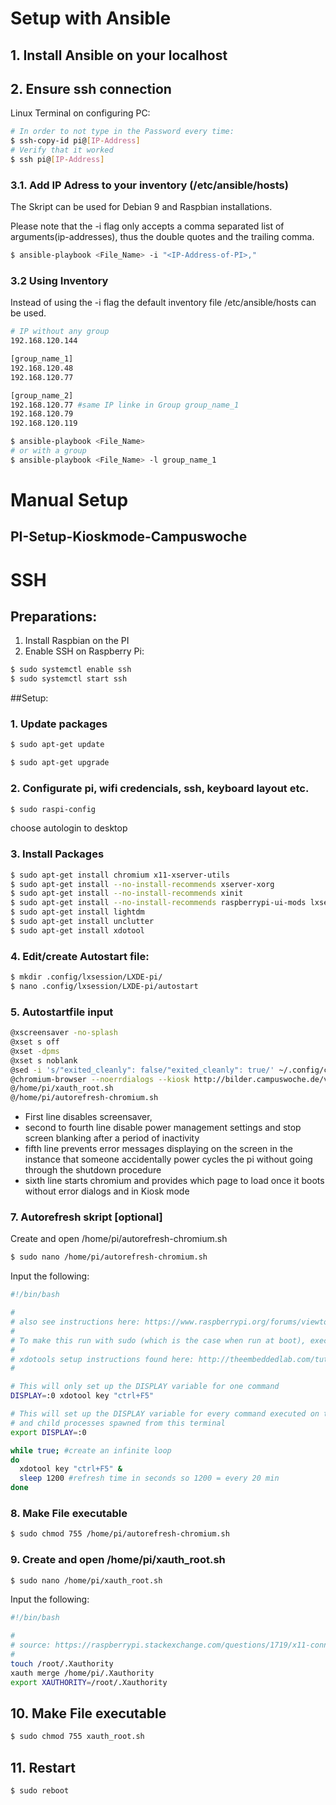 # Setup with Ansible

## 1. Install Ansible on your localhost
## 2. Ensure ssh connection 

Linux Terminal on configuring PC:
```bash
# In order to not type in the Password every time:
$ ssh-copy-id pi@[IP-Address]
# Verify that it worked
$ ssh pi@[IP-Address]
```

### 3.1. Add IP Adress to your inventory (/etc/ansible/hosts)

The Skript can be used for Debian 9 and Raspbian installations.

Please note that the -i flag only accepts a comma separated list of arguments(ip-addresses), thus the double quotes and the trailing comma. 
```bash
$ ansible-playbook <File_Name> -i "<IP-Address-of-PI>,"
```
### 3.2 Using Inventory
Instead of using the -i flag the default inventory file /etc/ansible/hosts can be used.


```bash
# IP without any group
192.168.120.144

[group_name_1]
192.168.120.48
192.168.120.77

[group_name_2]
192.168.120.77 #same IP linke in Group group_name_1
192.168.120.79
192.168.120.119
```

```bash
$ ansible-playbook <File_Name>
# or with a group
$ ansible-playbook <File_Name> -l group_name_1
```
# Manual Setup

## PI-Setup-Kioskmode-Campuswoche

# SSH

## Preparations: 

1. Install Raspbian on the PI
2. Enable SSH on Raspberry Pi:

```bash
$ sudo systemctl enable ssh
$ sudo systemctl start ssh
```
##Setup:
### 1.  Update packages

```bash
$ sudo apt-get update

$ sudo apt-get upgrade
```


### 2.  Configurate pi, wifi credencials, ssh, keyboard layout etc.
```bash
$ sudo raspi-config
```
choose autologin to desktop

### 3. Install Packages

```bash
$ sudo apt-get install chromium x11-xserver-utils
$ sudo apt-get install --no-install-recommends xserver-xorg
$ sudo apt-get install --no-install-recommends xinit
$ sudo apt-get install --no-install-recommends raspberrypi-ui-mods lxsession
$ sudo apt-get install lightdm
$ sudo apt-get install unclutter
$ sudo apt-get install xdotool
```

### 4. Edit/create Autostart file:
```bash
$ mkdir .config/lxsession/LXDE-pi/
$ nano .config/lxsession/LXDE-pi/autostart
```

### 5. Autostartfile input
```bash
@xscreensaver -no-splash
@xset s off
@xset -dpms
@xset s noblank
@sed -i 's/"exited_cleanly": false/"exited_cleanly": true/' ~/.config/chromium/Default/Preferences
@chromium-browser --noerrdialogs --kiosk http://bilder.campuswoche.de/viewer --incognito
@/home/pi/xauth_root.sh
@/home/pi/autorefresh-chromium.sh
```

* First line disables screensaver,
* second to fourth line disable power management settings and stop screen blanking after a period of inactivity 
* fifth line prevents error messages displaying on the screen in the instance that someone accidentally power cycles the pi without going through the shutdown procedure
* sixth line starts chromium and provides which page to load once it boots without error dialogs and in Kiosk mode

### 7. Autorefresh skript [optional]
Create and open /home/pi/autorefresh-chromium.sh
```bash
$ sudo nano /home/pi/autorefresh-chromium.sh
```
Input the following:
```bash
#!/bin/bash

#
# also see instructions here: https://www.raspberrypi.org/forums/viewtopic.php?t=178206#p1239241
#
# To make this run with sudo (which is the case when run at boot), execute "xauth_root.sh" before running this script.
#
# xdotools setup instructions found here: http://theembeddedlab.com/tutorials/simulate-keyboard-mouse-events-xdotool-raspberry-pi/
#

# This will only set up the DISPLAY variable for one command
DISPLAY=:0 xdotool key "ctrl+F5"

# This will set up the DISPLAY variable for every command executed on this terminal,
# and child processes spawned from this terminal
export DISPLAY=:0

while true; #create an infinite loop
do
  xdotool key "ctrl+F5" &
  sleep 1200 #refresh time in seconds so 1200 = every 20 min
done
```
### 8. Make File executable
```bash
$ sudo chmod 755 /home/pi/autorefresh-chromium.sh
```

### 9. Create and open /home/pi/xauth_root.sh
```bash
$ sudo nano /home/pi/xauth_root.sh
```
Input the following:
```bash
#!/bin/bash

#
# source: https://raspberrypi.stackexchange.com/questions/1719/x11-connection-rejected-because-of-wrong-authentication
#
touch /root/.Xauthority
xauth merge /home/pi/.Xauthority
export XAUTHORITY=/root/.Xauthority
```
## 10. Make File executable
```bash
$ sudo chmod 755 xauth_root.sh
```
## 11. Restart
```bash
$ sudo reboot
```


